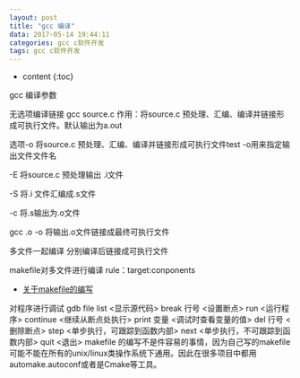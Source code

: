 ```yaml
---
layout: post
title: "gcc 编译"
data: 2017-05-14 19:44:11
categories: gcc c软件开发
tags: gcc c软件开发
---
```


* content
{:toc}

gcc 编译参数








无选项编译链接
gcc source.c 
作用：将source.c 预处理、汇编、编译并链接形成可执行文件。默认输出为a.out

选项-o 
将source.c 预处理、汇编、编译并链接形成可执行文件test -o用来指定输出文件文件名

-E 将source.c 预处理输出 .i文件

-S 将.i 文件汇编成.s文件

-c 将.s输出为.o文件

gcc .o -o 将输出.o文件链接成最终可执行文件

多文件一起编译
分别编译后链接成可执行文件

makefile对多文件进行编译 
rule：target:conponents
* [关于makefile的编写](http://blog.csdn.net/haoel/article/details/2887)

对程序进行调试
gdb file
list <显示源代码> 
break 行号 <设置断点> 
run <运行程序> 
continue <继续从断点处执行> 
print 变量 <调试时查看变量的值> 
del 行号 <删除断点> 
step <单步执行，可跟踪到函数内部> 
next <单步执行，不可跟踪到函数内部> 
quit <退出> 
makefile 的编写不是件容易的事情，因为自己写的makefile可能不能在所有的unix/linux类操作系统下通用。因此在很多项目中都用automake.autoconf或者是Cmake等工具。

